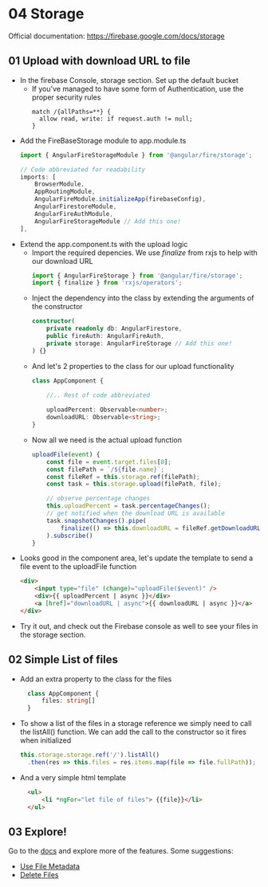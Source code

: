 # 04 Storage

Official documentation: https://firebase.google.com/docs/storage

## 01 Upload with download URL to file

- In the firebase Console, storage section. Set up the default bucket
  - If you've managed to have some form of Authentication, use the proper security rules
    ```
    match /{allPaths=**} {
      allow read, write: if request.auth != null;
    }
    ```
- Add the FireBaseStorage module to app.module.ts
    ``` ts
    import { AngularFireStorageModule } from '@angular/fire/storage';

    // Code abbreviated for readability
    imports: [
        BrowserModule,
        AppRoutingModule,
        AngularFireModule.initializeApp(firebaseConfig),
        AngularFirestoreModule,
        AngularFireAuthModule,
        AngularFireStorageModule // Add this one!
    ],
    ```
- Extend the app.component.ts with the upload logic
  - Import the required depencies. We use *finalize* from rxjs to help with our download URL
    ``` ts
    import { AngularFireStorage } from '@angular/fire/storage';
    import { finalize } from 'rxjs/operators';
    ```
  - Inject the dependency into the class by extending the arguments of the constructor
    ``` ts
    constructor(
        private readonly db: AngularFirestore,
        public fireAuth: AngularFireAuth, 
        private storage: AngularFireStorage // Add this one!
    ) {}
    ```
  - And let's 2 properties to the class for our upload functionality
    ``` ts
    class AppComponent {
        
        //.. Rest of code abbreviated

        uploadPercent: Observable<number>;
        downloadURL: Observable<string>;
    }
    ```
  - Now all we need is the actual upload function
    ``` ts
    uploadFile(event) {
        const file = event.target.files[0];
        const filePath = `/${file.name}`;
        const fileRef = this.storage.ref(filePath);
        const task = this.storage.upload(filePath, file);

        // observe percentage changes
        this.uploadPercent = task.percentageChanges();
        // get notified when the download URL is available
        task.snapshotChanges().pipe(
            finalize(() => this.downloadURL = fileRef.getDownloadURL())
        ).subscribe()
    }
    ```
- Looks good in the component area, let's update the template to send a file event to the uploadFile function
    ``` html
    <div>
        <input type="file" (change)="uploadFile($event)" />
        <div>{{ uploadPercent | async }}</div>
        <a [href]="downloadURL | async">{{ downloadURL | async }}</a>
    </div>
    ```
- Try it out, and check out the Firebase console as well to see your files in the storage section.

## 02 Simple List of files

- Add an extra property to the class for the files
  ``` ts
    class AppComponent {
        files: string[]
    }
  ```
- To show a list of the files in a storage reference we simply need to call the listAll() function.
  We can add the call to the constructor so it fires when initialized
  ``` ts
  this.storage.storage.ref('/').listAll()
    .then(res => this.files = res.items.map(file => file.fullPath));
  ```
- And a very simple html template
  ``` html
    <ul>
        <li *ngFor="let file of files"> {{file}}</li>
    </ul>
  ```

## 03 Explore!
Go to the [docs](https://firebase.google.com/docs/storage) and explore more of the features.
  Some suggestions: 
- [Use File Metadata](https://firebase.google.com/docs/storage/web/file-metadata)
- [Delete Files](https://firebase.google.com/docs/storage/web/delete-files)

